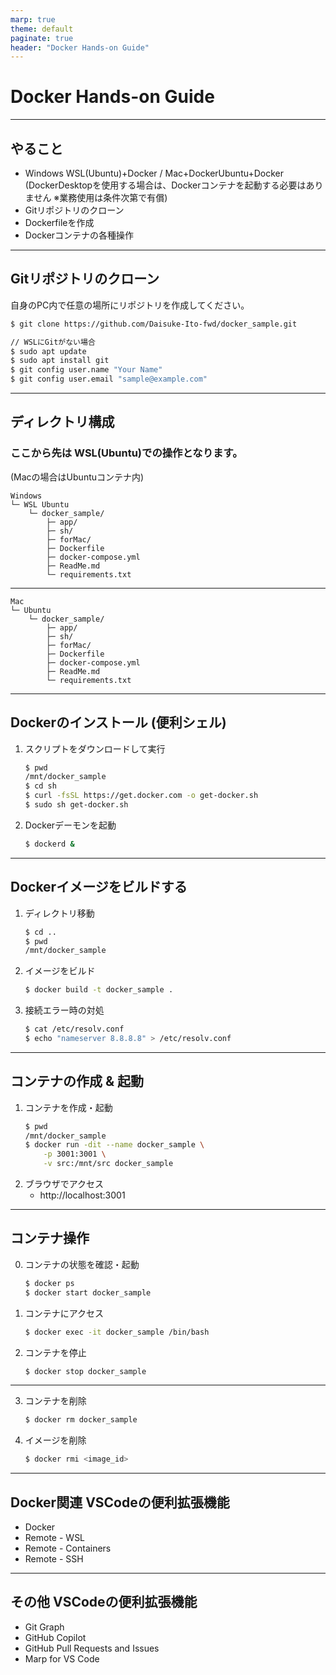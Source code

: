 ```yaml
---
marp: true
theme: default
paginate: true
header: "Docker Hands-on Guide"
---
```


# Docker Hands-on Guide

---

## やること
- Windows WSL(Ubuntu)+Docker / Mac+DockerUbuntu+Docker
  (DockerDesktopを使用する場合は、Dockerコンテナを起動する必要はありません ※業務使用は条件次第で有償)
- Gitリポジトリのクローン
- Dockerfileを作成
- Dockerコンテナの各種操作

---

## Gitリポジトリのクローン
自身のPC内で任意の場所にリポジトリを作成してください。
```bash
$ git clone https://github.com/Daisuke-Ito-fwd/docker_sample.git

// WSLにGitがない場合
$ sudo apt update
$ sudo apt install git
$ git config user.name "Your Name"
$ git config user.email "sample@example.com"

```

---

## ディレクトリ構成
### ここから先は WSL(Ubuntu)での操作となります。
(Macの場合はUbuntuコンテナ内)
```
Windows
└─ WSL Ubuntu
    └─ docker_sample/
        ├─ app/
        ├─ sh/
        ├─ forMac/
        ├─ Dockerfile
        ├─ docker-compose.yml
        ├─ ReadMe.md
        └─ requirements.txt
```
---
```
Mac
└─ Ubuntu
    └─ docker_sample/
        ├─ app/
        ├─ sh/
        ├─ forMac/
        ├─ Dockerfile
        ├─ docker-compose.yml
        ├─ ReadMe.md
        └─ requirements.txt
```
---

## Dockerのインストール (便利シェル)

1. スクリプトをダウンロードして実行
   ```bash
   $ pwd
   /mnt/docker_sample
   $ cd sh
   $ curl -fsSL https://get.docker.com -o get-docker.sh
   $ sudo sh get-docker.sh
   ```

2. Dockerデーモンを起動
   ```bash
   $ dockerd &
   ```

---

## Dockerイメージをビルドする

1. ディレクトリ移動
   ```bash
   $ cd ..
   $ pwd
   /mnt/docker_sample
   ```

2. イメージをビルド
   ```bash
   $ docker build -t docker_sample .
   ```

3. 接続エラー時の対処
   ```bash
   $ cat /etc/resolv.conf
   $ echo "nameserver 8.8.8.8" > /etc/resolv.conf
   ```

---

## コンテナの作成 & 起動

1. コンテナを作成・起動
   ```bash
   $ pwd
   /mnt/docker_sample
   $ docker run -dit --name docker_sample \
       -p 3001:3001 \
       -v src:/mnt/src docker_sample
   ```
2. ブラウザでアクセス
   - http://localhost:3001

---

## コンテナ操作
0. コンテナの状態を確認・起動
   ```bash
   $ docker ps
   $ docker start docker_sample
   ```

1. コンテナにアクセス
   ```bash
   $ docker exec -it docker_sample /bin/bash
   ```

2. コンテナを停止
   ```bash
   $ docker stop docker_sample
   ```
---
3. コンテナを削除
   ```bash
   $ docker rm docker_sample
   ```

4. イメージを削除
   ```bash
   $ docker rmi <image_id>
   ```

---
## Docker関連 VSCodeの便利拡張機能
- Docker
- Remote - WSL
- Remote - Containers
- Remote - SSH

---
## その他 VSCodeの便利拡張機能
- Git Graph
- GitHub Copilot
- GitHub Pull Requests and Issues
- Marp for VS Code